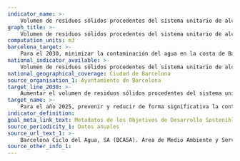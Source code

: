 ```yaml
---
indicator_name: >-
    Volumen de residuos sólidos procedentes del sistema unitario de alcantarillado que se evita que lleguen al mar en tiempo de lluvia (medido en m3 de residuos/días de lluvia significativa por año)
graph_title: >-
    Volumen de residuos sólidos procedentes del sistema unitario de alcantarillado que se evita que lleguen al mar en tiempo de lluvia (medido en m3 de residuos/días de lluvia significativa por año)
computation_units: m3
barcelona_target: >-
    Para el 2030, minimizar la contaminación del agua en la costa de Barcelona
national_indicator_available: >-
    Volumen de residuos sólidos procedentes del sistema unitario de alcantarillado que se evita que lleguen al mar en tiempo de lluvia (medido en m3 de residuos/días de lluvia significativa por año)
national_geographical_coverage: Ciudad de Barcelona 
source_organisation_1: Ayuntamiento de Barcelona
target_line_2030: >-
    Aumentar el volumen de residuos sólidos procedentes del sistema unitario de alcantarillado que se evita que lleguen al mar en tiempo de lluvia hasta los 4,55 m3/día lluvia significativa por año
target_name: >-
    Para el año 2025, prevenir y reducir de forma significativa la contaminación marina de todo tipo, en particular la producida por actividades realizadas en tierra firme, incluidos los detritus marinos y la contaminación por nutrientes
indicator_definition:
goal_meta_link_text: Metadatos de los Objetivos de Desarrollo Sostenible de las Naciones Unidas (pdf 894kB)
source_periodicity_1: Datos anuales
source_url_text_1: >-
    Barcelona Ciclo del Agua, SA (BCASA). Área de Medio Ambiente y Servicios Urbanos 
source_other_info_1:
---
```

